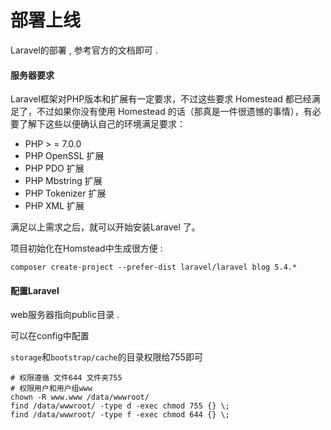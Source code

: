 # 部署上线

Laravel的部署 , 参考官方的文档即可 . 

#### 服务器要求

Laravel框架对PHP版本和扩展有一定要求，不过这些要求 Homestead 都已经满足了，不过如果你没有使用 Homestead 的话（那真是一件很遗憾的事情），有必要了解下这些以便确认自己的环境满足要求：

* PHP 
  &gt;
  = 7.0.0
* PHP OpenSSL 扩展
* PHP PDO 扩展
* PHP Mbstring 扩展
* PHP Tokenizer 扩展
* PHP XML 扩展

满足以上需求之后，就可以开始安装Laravel 了。

项目初始化在Homstead中生成很方便 : 

```
composer create-project --prefer-dist laravel/laravel blog 5.4.*
```

#### 配置Laravel

web服务器指向public目录 . 

可以在config中配置

`storage`和`bootstrap/cache`的目录权限给755即可

```
# 权限遵循 文件644 文件夹755 
# 权限用户和用户组www
chown -R www.www /data/wwwroot/
find /data/wwwroot/ -type d -exec chmod 755 {} \;
find /data/wwwroot/ -type f -exec chmod 644 {} \;
```




